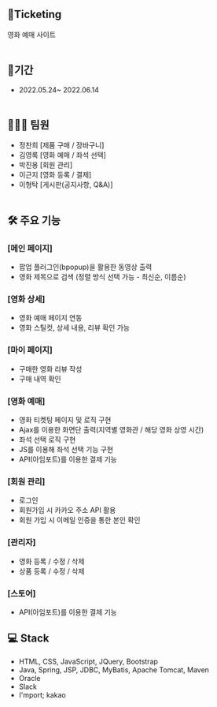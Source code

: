 ## 🎥Ticketing<br>
영화 예매 사이트<br><br>

## 📅기간<br>
* 2022.05.24~ 2022.06.14<br><br>

## 🧑‍🤝‍🧑 팀원<br>
* 정찬희 [제품 구매 / 장바구니] <br>
* 김영록 [영화 예매 / 좌석 선택] <br>
* 박진용 [회원 관리] <br>
* 이근지 [영화 등록 / 결제] <br>
* 이형탁 [게시판(공지사항, Q&A)] <br><br>

## 🛠️ 주요 기능<br>
### [메인 페이지]
* 팝업 플러그인(bpopup)을 활용한 동영상 출력
* 영화 제목으로 검색 (정렬 방식 선택 가능 - 최신순, 이름순)

### [영화 상세]
* 영화 예매 페이지 연동
* 영화 스틸컷, 상세 내용, 리뷰 확인 가능

### [마이 페이지]
* 구매한 영화 리뷰 작성 
* 구매 내역 확인

### [영화 예매]
*  영화 티켓팅 페이지 및 로직 구현
*  Ajax를 이용한 화면단 출력(지역별 영화관 / 해당 영화 상영 시간)
*  좌석 선택 로직 구현
*  JS를 이용해 좌석 선택 기능 구현
*  API(아임포트)를 이용한 결제 기능
### [회원 관리]
* 로그인
* 회원가입 시 카카오 주소 API 활용
* 회원 가입 시 이메일 인증을 통한 본인 확인
### [관리자]
* 영화 등록 / 수정 / 삭제
* 상품 등록 / 수정 / 삭제
### [스토어]
* API(아임포트)를 이용한 결제 기능

## 💻 Stack<br>
* HTML, CSS, JavaScript, JQuery, Bootstrap<br>
* Java, Spring, JSP, JDBC, MyBatis, Apache Tomcat, Maven
* Oracle
* Slack
* I'mport; kakao

